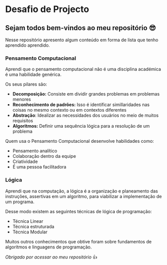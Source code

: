 # Desafio de Projecto
## Sejam todos bem-vindos ao meu repositório :sunglasses: 

Nesse repositório apresento algum conteúdo em forma de lista que tenho aprendido aprendido. 

### Pensamento Computacional

Aprendi que o pensamento computacional não é uma disciplina académica é uma habilidade genérica. 

Os seus pilares são: 

- **Decomposição:** Consiste em dividir grandes problemas em problemas menores
- **Reconhecimento de padrões:** Isso é identificar simillaridades nas coisas no mesmo contexto ou em contextos diferentes
- **Abstração**: Idealizar as necessidades dos usuários no meio de muitos requisitos
- **Algoritmos:** Definir uma sequência lógica para  a resolução de um problema

Quem usa o Pensamento Computacional desenvolve habilidades como:

- Pensamento analítico
- Colaboração dentro da equipe
- Criatividade 
- É uma pessoa facilitadora

### Lógica 

Aprendi que na computação, a lógica é a organização e planeamento das instruções, assertivas em um algoritmo, para viabilizar a implementação de um programa. 

Desse modo existem as seguintes técnicas de lógica de programação:

- Técnica Linear
- Técnica estruturada
- Técnica Modular

Muitos outros conhecimentos que obtive foram sobre fundamentos de algoritmos e linguagens de programação.



_Obrigado por acessar ao meu repositório_ :+1: 

